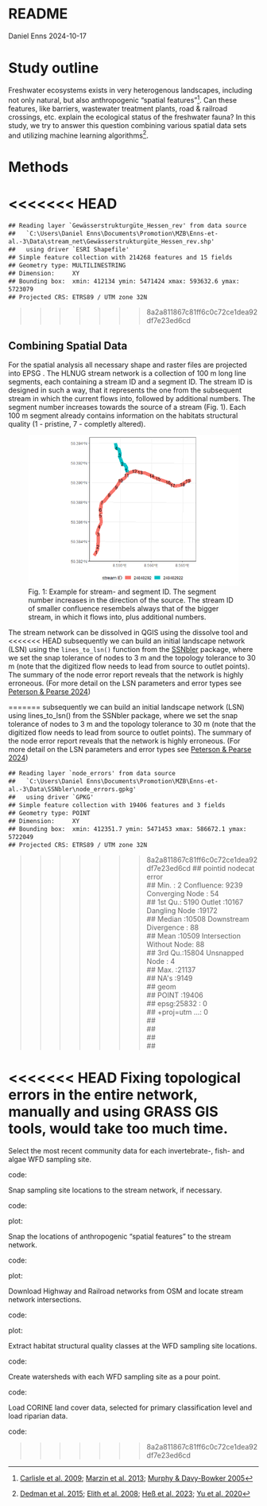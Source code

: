 README
================
Daniel Enns
2024-10-17

# Study outline

Freshwater ecosystems exists in very heterogenous landscapes, including
not only natural, but also anthropogenic “spatial features”[^1]. Can
these features, like barriers, wastewater treatment plants, road &
railroad crossings, etc. explain the ecological status of the freshwater
fauna? In this study, we try to answer this question combining various
spatial data sets and utilizing machine learning algorithms[^2].

# Methods

<<<<<<< HEAD
=======
    ## Reading layer `Gewässerstrukturgüte_Hessen_rev' from data source 
    ##   `C:\Users\Daniel Enns\Documents\Promotion\MZB\Enns-et-al.-3\Data\stream_net\Gewässerstrukturgüte_Hessen_rev.shp' 
    ##   using driver `ESRI Shapefile'
    ## Simple feature collection with 214268 features and 15 fields
    ## Geometry type: MULTILINESTRING
    ## Dimension:     XY
    ## Bounding box:  xmin: 412134 ymin: 5471424 xmax: 593632.6 ymax: 5723079
    ## Projected CRS: ETRS89 / UTM zone 32N

>>>>>>> 8a2a811867c81ff6c0c72ce1dea92df7e23ed6cd
## Combining Spatial Data

For the spatial analysis all necessary shape and raster files are
projected into EPSG . The HLNUG stream network is a collection of 100 m
long line segments, each containing a stream ID and a segment ID. The
stream ID is designed in such a way, that it represents the one from the
subsequent stream in which the current flows into, followed by
additional numbers. The segment number increases towards the source of a
stream (Fig. 1). Each 100 m segment already contains information on the
habitats structural quality (1 - pristine, 7 - completly altered).

<figure>
<img src="README_files/figure-gfm/create_figure-1.png"
alt="Fig. 1: Example for stream- and segment ID. The segment number increases in the direction of the source. The stream ID of smaller confluence resembels always that of the bigger stream, in which it flows into, plus additional numbers." />
<figcaption aria-hidden="true">Fig. 1: Example for stream- and segment
ID. The segment number increases in the direction of the source. The
stream ID of smaller confluence resembels always that of the bigger
stream, in which it flows into, plus additional numbers.</figcaption>
</figure>

The stream network can be dissolved in QGIS using the dissolve tool and
<<<<<<< HEAD
subsequently we can build an initial landscape network (LSN) using the
`lines_to_lsn()` function from the
[SSNbler](https://cran.r-project.org/web/packages/SSNbler/index.html)
package, where we set the snap tolerance of nodes to 3 m and the
topology tolerance to 30 m (note that the digitized flow needs to lead
from source to outlet points). The summary of the node error report
reveals that the network is highly erroneous. (For more detail on the
LSN parameters and error types see [Peterson & Pearse
2024](https://github.com/pet221/SSNbler/blob/main/inst/tutorials/Topology_Editing/QGIS/TopologyEditing_QGIS.pdf))

=======
subsequently we can build an initial landscape network (LSN) using
lines_to_lsn() from the SSNbler package, where we set the snap tolerance
of nodes to 3 m and the topology tolerance to 30 m (note that the
digitized flow needs to lead from source to outlet points). The summary
of the node error report reveals that the network is highly erroneous.
(For more detail on the LSN parameters and error types see [Peterson &
Pearse
2024](https://github.com/pet221/SSNbler/blob/main/inst/tutorials/Topology_Editing/QGIS/TopologyEditing_QGIS.pdf))

    ## Reading layer `node_errors' from data source 
    ##   `C:\Users\Daniel Enns\Documents\Promotion\MZB\Enns-et-al.-3\Data\SSNbler\node_errors.gpkg' 
    ##   using driver `GPKG'
    ## Simple feature collection with 19406 features and 3 fields
    ## Geometry type: POINT
    ## Dimension:     XY
    ## Bounding box:  xmin: 412351.7 ymin: 5471453 xmax: 586672.1 ymax: 5722049
    ## Projected CRS: ETRS89 / UTM zone 32N

>>>>>>> 8a2a811867c81ff6c0c72ce1dea92df7e23ed6cd
    ##     pointid            nodecat                            error      
    ##  Min.   :    2   Confluence: 9239   Converging Node          :   54  
    ##  1st Qu.: 5190   Outlet    :10167   Dangling Node            :19172  
    ##  Median :10508                      Downstream Divergence    :   88  
    ##  Mean   :10509                      Intersection Without Node:   88  
    ##  3rd Qu.:15804                      Unsnapped Node           :    4  
    ##  Max.   :21137                                                       
    ##  NA's   :9149                                                        
    ##             geom      
    ##  POINT        :19406  
    ##  epsg:25832   :    0  
    ##  +proj=utm ...:    0  
    ##                       
    ##                       
    ##                       
    ## 

<<<<<<< HEAD
Fixing topological errors in the entire network, manually and using
GRASS GIS tools, would take too much time.
=======
Select the most recent community data for each invertebrate-, fish- and
algae WFD sampling site.

code:

Snap sampling site locations to the stream network, if necessary.

code:

plot:

Snap the locations of anthropogenic “spatial features” to the stream
network.

code:

plot:

Download Highway and Railroad networks from OSM and locate stream
network intersections.

code:

plot:

Extract habitat structural quality classes at the WFD sampling site
locations.

code:

Create watersheds with each WFD sampling site as a pour point.

code:

Load CORINE land cover data, selected for primary classification level
and load riparian data.

code:
>>>>>>> 8a2a811867c81ff6c0c72ce1dea92df7e23ed6cd

[^1]: [Carlisle et al. 2009](https://doi.org/10.1007/s10661-008-0256-z);
    [Marzin et al. 2013](https://doi.org/10.1007/s10750-012-1254-2);
    [Murphy & Davy-Bowker
    2005](https://doi.org/10.1007/s10750-004-1451-8)

[^2]: [Dedman et
    al. 2015](http://dx.doi.org/10.1016/j.ecolmodel.2015.05.010); [Elith
    et al. 2008](https://doi.org/10.1111/j.1365-2656.2008.01390.x); [Heß
    et al. 2023](http://dx.doi.org/10.1016/j.scitotenv.2023.162952); [Yu
    et al. 2020](https://doi.org/10.1016/j.ecolmodel.2020.109202)
